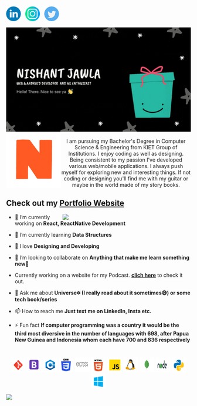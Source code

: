 
<a  href="https://www.linkedin.com/in/nishant-jawla/"><img src="https://github.com/NishantJawla/NishantJawla/blob/master/logo/linkedin.png" width="40" /></a> &nbsp; 
<a  href="https://www.instagram.com/iamnishantjawla/"><img src="https://github.com/NishantJawla/NishantJawla/blob/master/logo/instagram.png" width="40" /></a> &nbsp; 
<a  href="https://twitter.com/jawla_nishant"><img src="https://github.com/NishantJawla/NishantJawla/blob/master/logo/twitter.png" width="40" /></a>


<img src="https://github.com/NishantJawla/NishantJawla/blob/master/nj2.gif">

<img align="left" src="https://github.com/NishantJawla/NishantJawla/blob/master/giphy.gif" width="150" />
<p align="center" widht="300"> I am pursuing my Bachelor's Degree in Computer Science & Engineering from KIET Group of Institutions.
I enjoy coding as well as designing.
Being consistent to my passion I've developed various web/mobile applications. I always push myself for exploring new and interesting things.
If not coding or designing you'll find me with my guitar or maybe in the world made of my story books.</p>

## Check out my [Portfolio Website](https://reverent-brahmagupta-2a7c77.netlify.app/)

<img align='right' src="https://media.giphy.com/media/yU0vrGBTI6TKg/giphy.gif" width="350">

- 🔭 I’m currently working on **React, ReactNative Development**

- 🌱 I’m currently learning **Data Structures**

- 💙 I love **Designing and Developing**

- 👯 I’m looking to collaborate on **Anything that make me learn something new🙌**

- Currently working on a website for my Podcast. <a href="https://github.com/NishantJawla/ACupof20">**clich here**</a> to check it out.

- 💬 Ask me about **Universe🔯 (I really read about it sometimes😅) or some tech book/series**

- 📫 How to reach me **Just text me on LinkedIn, Insta etc.**

- ⚡ Fun fact **If computer programming was a country it would be the third most diversive in the number of languages with 698, after Papua New Guinea and Indonesia whom each have 700 and 836 respectively**


<h1 align="center"></h1>

<p align="center">
  <img src="https://github.com/NishantJawla/NishantJawla/blob/master/icons/git.png" alt="git" width="40" height="40"/>
  <img src="https://github.com/NishantJawla/NishantJawla/blob/master/icons/bootstrap.png" alt="bootstrap" width="40" height="40"/> 
  <img src="https://github.com/NishantJawla/NishantJawla/blob/master/icons/cpp.png" alt="cplusplus" width="40" height="40"/>
  <img src="https://github.com/NishantJawla/NishantJawla/blob/master/icons/css.png" alt="css3" width="40" height="40"/> 
  <img src="https://github.com/NishantJawla/NishantJawla/blob/master/icons/express.png" alt="express" width="40" height="40"/> 
  <img src="https://github.com/NishantJawla/NishantJawla/blob/master/icons/html.png" alt="html5" width="40" height="40"/> 
  <img src="https://github.com/NishantJawla/NishantJawla/blob/master/icons/js.png" alt="javascript" width="40" height="40"/> 
  <img src="https://github.com/NishantJawla/NishantJawla/blob/master/icons/linux.png" alt="linux" width="40" height="40"/> 
  <img src="https://github.com/NishantJawla/NishantJawla/blob/master/icons/mongo.png" alt="mongodb" width="40" height="40"/>
  <img src="https://github.com/NishantJawla/NishantJawla/blob/master/icons/nodejs.png" alt="nodejs" width="40" height="40"/>
  <img src="https://github.com/NishantJawla/NishantJawla/blob/master/icons/python.png" alt="python" width="40" height="40"/>
  <img src="https://github.com/NishantJawla/NishantJawla/blob/master/icons/windows.png" alt="windows" width="40" height="40"/>
</p>



<!-- ### Hi there 👋
- 🔭 I’m currently working on making 𝖜𝖊𝖇 𝕭𝖊𝖆𝖚𝖙𝖎𝖋𝖚𝖑.
- 🌱 I’m currently learning 𝙛𝙪𝙡𝙡-𝙨𝙩𝙖𝙘𝙠 𝙙𝙚𝙫𝙚𝙡𝙤𝙥𝙢𝙚𝙣𝙩. -->

<!--
**NishantJawla/NishantJawla** is a ✨ _special_ ✨ repository because its `README.md` (this file) appears on your GitHub profile.

Here are some ideas to get you started:

- 🔭 I’m currently working on ...
- 🌱 I’m currently learning ...
- 👯 I’m looking to collaborate on ...
- 🤔 I’m looking for help with ...
- 💬 Ask me about ...
- 📫 How to reach me: ...
- 😄 Pronouns: ...
- ⚡ Fun fact: ...
-->
![](https://komarev.com/ghpvc/?username=NishantJawla&label=PROFILE+VIEWS)
